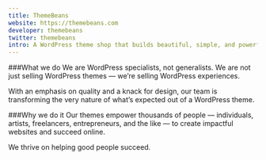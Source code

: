 ```yaml
---
title: ThemeBeans
website: https://themebeans.com
developer: themebeans
twitter: themebeans
intro: A WordPress theme shop that builds beautiful, simple, and powerful products for people and businesses.
---
```

###What we do
We are WordPress specialists, not generalists. We are not just selling WordPress themes — we’re selling WordPress experiences.

With an emphasis on quality and a knack for design, our team is transforming the very nature of what’s expected out of a WordPress theme.

###Why we do it
Our themes empower thousands of people — individuals, artists, freelancers, entrepreneurs, and the like — to create impactful websites and succeed online.

We thrive on helping good people succeed.